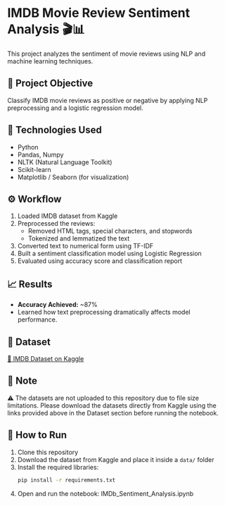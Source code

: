 # IMDB Movie Review Sentiment Analysis 🎬📊

This project analyzes the sentiment of movie reviews using NLP and machine learning techniques.

## 📌 Project Objective
Classify IMDB movie reviews as positive or negative by applying NLP preprocessing and a logistic regression model.

## 🧠 Technologies Used
- Python
- Pandas, Numpy
- NLTK (Natural Language Toolkit)
- Scikit-learn
- Matplotlib / Seaborn (for visualization)

## ⚙️ Workflow
1. Loaded IMDB dataset from Kaggle
2. Preprocessed the reviews:
   - Removed HTML tags, special characters, and stopwords
   - Tokenized and lemmatized the text
3. Converted text to numerical form using TF-IDF
4. Built a sentiment classification model using Logistic Regression
5. Evaluated using accuracy score and classification report

## 📈 Results
- **Accuracy Achieved:** ~87%
- Learned how text preprocessing dramatically affects model performance.

## 📂 Dataset
[🔗 IMDB Dataset on Kaggle](https://www.kaggle.com/datasets/lakshmi25npathi/imdb-dataset-of-50k-movie-reviews)

## 📌 Note
⚠️ The datasets are not uploaded to this repository due to file size limitations.
Please download the datasets directly from Kaggle using the links provided above in the Dataset section before running the notebook.

## 🚀 How to Run

1. Clone this repository
2. Download the dataset from Kaggle and place it inside a `data/` folder
3. Install the required libraries:
   ```bash
   pip install -r requirements.txt
4. Open and run the notebook:
IMDb_Sentiment_Analysis.ipynb
